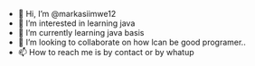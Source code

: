 - 👋 Hi, I’m @markasiimwe12
- 👀 I’m interested in learning java
- 🌱 I’m currently learning java basis
- 💞️ I’m looking to collaborate on how lcan be good programer..
- 📫 How to reach me is by contact or by whatup

<!---
markasiimwe12/markasiimwe12 is a ✨ special ✨ repository because its `README.md` (this file) appears on your GitHub profile.
You can click the Preview link to take a look at your changes.
--->
